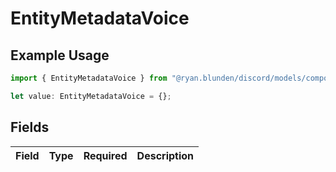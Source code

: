 # EntityMetadataVoice

## Example Usage

```typescript
import { EntityMetadataVoice } from "@ryan.blunden/discord/models/components";

let value: EntityMetadataVoice = {};
```

## Fields

| Field       | Type        | Required    | Description |
| ----------- | ----------- | ----------- | ----------- |